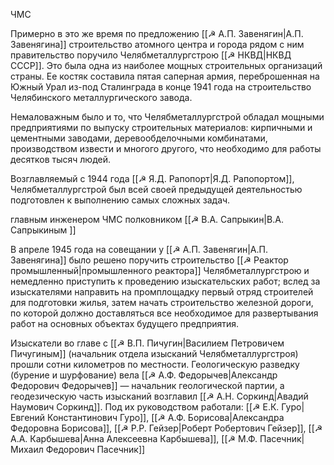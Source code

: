 ЧМС

Примерно в это же время по предложению [[☭ А.П. Завенягин|А.П. Завенягина]] строительство атомного центра и города рядом с ним правительство поручило Челябметаллургстрою [[☭ НКВД|НКВД СССР]]. Это была одна из наиболее мощных строительных организаций страны. Ее костяк составила пятая саперная армия, переброшенная на Южный Урал из-под Сталинграда в конце 1941 года на строительство Челябинского металлургического завода.

Немаловажным было и то, что Челябметаллургстрой обладал мощными предприятиями по выпуску строительных материалов: кирпичными и цементными заводами, деревообделочными комбинатами, производством извести и многого другого, что необходимо для работы десятков тысяч людей.

Возглавляемый с 1944 года [[☭ Я.Д. Рапопорт|Я.Д. Рапопортом]], Челябметаллургстрой был всей своей предыдущей деятельностью подготовлен к выполнению самых сложных задач.

главным инженером ЧМС полковником [[☭ В.А. Сапрыкин|В.А. Сапрыкиным ]]

В апреле 1945 года на совещании у [[☭ А.П. Завенягин|А.П. Завенягина]] было решено поручить строительство [[☭ Реактор промышленный|промышленного реактора]] Челябметаллургстрою и немедленно приступить к проведению изыскательских работ; вслед за изыскателями направить на промплощадку первый отряд строителей для подготовки жилья, затем начать строительство железной дороги, по которой должно доставляться все необходимое для развертывания работ на основных объектах будущего предприятия.

Изыскатели во главе с [[☭ В.П. Пичугин|Василием Петровичем Пичугиным]] (начальник отдела изысканий Челябметаллургстроя) прошли сотни километров по местности. Геологическую разведку (бурение и шурфование) вела [[☭ А.Ф. Федорычев|Александр Федорович Федорычев]] — начальник геологической партии, а геодезическую часть изысканий возглавил [[☭ А.Н. Соркинд|Авадий Наумович Соркинд]]. Под их руководством работали: [[☭ Е.К. Гуро|Евгений Константинович Гуро]], [[☭ А.Ф. Борисова|Александра Федоровна Борисова]], [[☭ Р.Р. Гейзер|Роберт Робертович Гейзер]], [[☭ А.А. Карбышева|Анна Алексеевна Карбышева]], [[☭ М.Ф. Пасечник|Михаил Федорович Пасечник]]
